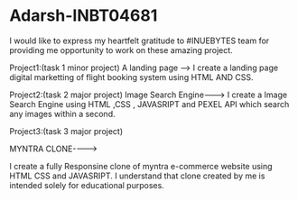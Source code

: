 # Adarsh-INBT04681

I would like to express my heartfelt gratitude to #INUEBYTES team for providing me opportunity to work on these amazing project.

Project1:(task 1 minor project)
A landing page -->
I create a landing page digital marketting of flight booking system using HTML AND CSS.


Project2:(task 2 major project)
Image Search Engine--->
I create a Image Search Engine using HTML ,CSS , JAVASRIPT and PEXEL API which search any images within a second.


Project3:(task 3 major project)

MYNTRA CLONE---->

I create a fully Responsine clone of myntra e-commerce website using HTML CSS and JAVASRIPT.
 I understand that clone created by me is intended solely for educational purposes.
